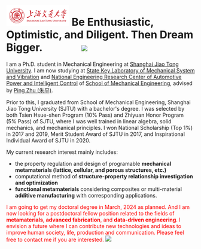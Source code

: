 # <img src='./images/SJTU.png' style='width: 6em;'> Be Enthusiastic, Optimistic, and Diligent. Then Dream Bigger. &emsp;&emsp;&emsp;&ensp;[![](https://img.shields.io/badge/View_my_CV-Updated_2023_08-red)](./file/CV.pdf)

I am a Ph.D. student in Mechanical Engineering at [Shanghai Jiao Tong University](https://www.sjtu.edu.cn/). I am now studying at [State Key Laboratory of Mechanical System and Vibration](https://msv.sjtu.edu.cn/) and [National Engineering Research Center of Automotive Power and Intelligent Control](https://me.sjtu.edu.cn/zdsys/2463.html) of [School of Mechanical Engineering](https://me.sjtu.edu.cn/), advised by [Ping Zhu (朱平)](https://me.sjtu.edu.cn/teacher_directory1/zhuping.html). 

Prior to this, I graduated from School of Mechanical Engineering, Shanghai Jiao Tong University (SJTU) with a bachelor's degree. I was selected by both Tsien Hsue-shen Program (10% Pass) and Zhiyuan Honor Program (5% Pass) of SJTU, where I was well trained in linear algebra, solid mechanics, and mechanical principles. I won National Scholarship (Top 1%) in 2017 and 2019, Merit Student Award of SJTU in 2017, and Inspirational Individual Award of SJTU in 2020.

My current research interest mainly includes:  
- the property regulation and design of programable **mechanical metamaterials (lattice, cellular, and porous structures, etc.)**  
- computational method of **structure-property relationship investigation and optimization**  
- **functional metamaterials** considering composites or multi-material **additive manufacturing** with corresponding applications.

<span style="color:red">I am going to get my doctoral degree in March, 2024 as planned. And I am now looking for a postdoctoral fellow position related to the fields of **metamaterials**, **advanced fabrication**, and **data-driven engineering**. I envision a future where I can contribute new technologies and ideas to improve human society, life, production and communication. Please feel free to contact me if you are interested.</span> [![](https://img.shields.io/badge/email-red)](mailto:xuweiyunmachinery@sjtu.edu.cn)

